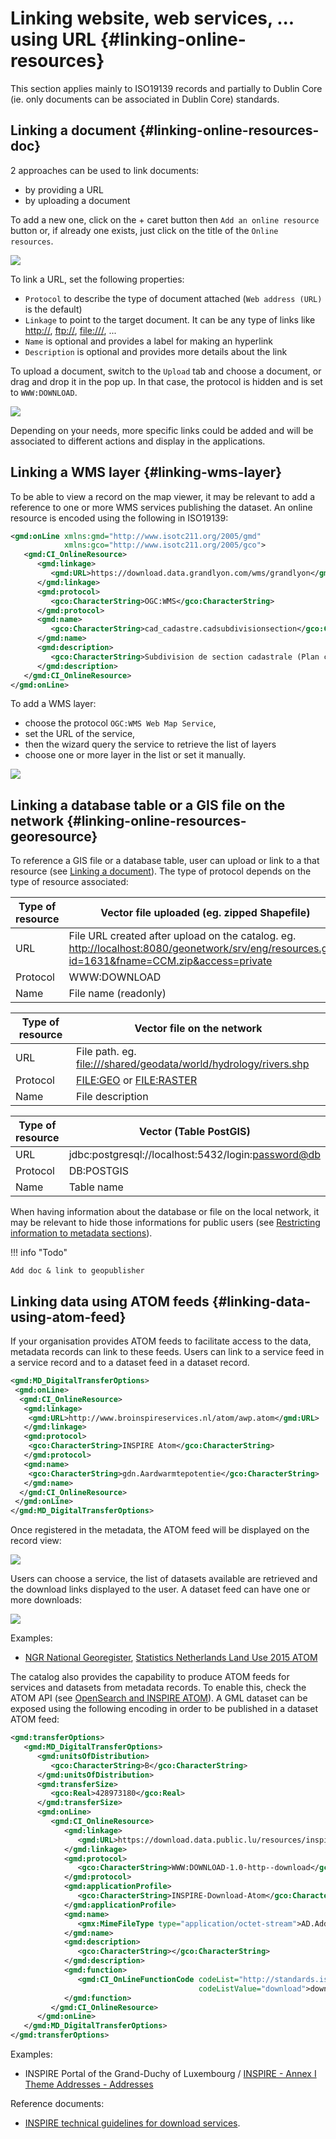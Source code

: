 # Linking website, web services, \... using URL {#linking-online-resources}

This section applies mainly to ISO19139 records and partially to Dublin Core (ie. only documents can be associated in Dublin Core) standards.

## Linking a document {#linking-online-resources-doc}

2 approaches can be used to link documents:

-   by providing a URL
-   by uploading a document

To add a new one, click on the + caret button then `Add an online resource` button or, if already one exists, just click on the title of the `Online resources`.

![](img/addonlinesrc.png)

To link a URL, set the following properties:

-   `Protocol` to describe the type of document attached (`Web address (URL)` is the default)
-   `Linkage` to point to the target document. It can be any type of links like <http://>, <ftp://>, <file:///>, \...
-   `Name` is optional and provides a label for making an hyperlink
-   `Description` is optional and provides more details about the link

To upload a document, switch to the `Upload` tab and choose a document, or drag and drop it in the pop up. In that case, the protocol is hidden and is set to `WWW:DOWNLOAD`.

![](img/addonlinesrcup.png)

Depending on your needs, more specific links could be added and will be associated to different actions and display in the applications.

## Linking a WMS layer {#linking-wms-layer}

To be able to view a record on the map viewer, it may be relevant to add a reference to one or more WMS services publishing the dataset. An online resource is encoded using the following in ISO19139:

``` xml
<gmd:onLine xmlns:gmd="http://www.isotc211.org/2005/gmd"
            xmlns:gco="http://www.isotc211.org/2005/gco">
   <gmd:CI_OnlineResource>
      <gmd:linkage>
         <gmd:URL>https://download.data.grandlyon.com/wms/grandlyon</gmd:URL>
      </gmd:linkage>
      <gmd:protocol>
         <gco:CharacterString>OGC:WMS</gco:CharacterString>
      </gmd:protocol>
      <gmd:name>
         <gco:CharacterString>cad_cadastre.cadsubdivisionsection</gco:CharacterString>
      </gmd:name>
      <gmd:description>
         <gco:CharacterString>Subdivision de section cadastrale (Plan cadastral informatisé du Grand Lyon)(OGC:WMS)</gco:CharacterString>
      </gmd:description>
   </gmd:CI_OnlineResource>
</gmd:onLine>
```

To add a WMS layer:

-   choose the protocol `OGC:WMS Web Map Service`,
-   set the URL of the service,
-   then the wizard query the service to retrieve the list of layers
-   choose one or more layer in the list or set it manually.

![](img/addonlinesrcwms.png)

## Linking a database table or a GIS file on the network {#linking-online-resources-georesource}

To reference a GIS file or a database table, user can upload or link to a that resource (see [Linking a document](/user-guide/associating-resources/linking-online-resources.rst#linking-online-resources-doc)). The type of protocol depends on the type of resource associated:

| Type of resource | Vector file uploaded (eg. zipped Shapefile)                                                                                                     |
|------------------|-------------------------------------------------------------------------------------------------------------------------------------------------|
| URL              | File URL created after upload on the catalog. eg. <http://localhost:8080/geonetwork/srv/eng/resources.get?id=1631&fname=CCM.zip&access=private> |
| Protocol         | WWW:DOWNLOAD                                                                                                                                    |
| Name             | File name (readonly)                                                                                                                            |

| Type of resource | Vector file on the network                                         |
|------------------|--------------------------------------------------------------------|
| URL              | File path. eg. <file:///shared/geodata/world/hydrology/rivers.shp> |
| Protocol         | <FILE:GEO> or <FILE:RASTER>                                        |
| Name             | File description                                                   |

| Type of resource | Vector (Table PostGIS)                               |
|------------------|------------------------------------------------------|
| URL              | jdbc:postgresql://localhost:5432/login:<password@db> |
| Protocol         | DB:POSTGIS                                           |
| Name             | Table name                                           |

When having information about the database or file on the local network, it may be relevant to hide those informations for public users (see [Restricting information to metadata sections](/user-guide/publishing/restricting-information-to-metadata-sections.md)).

!!! info "Todo"

    Add doc & link to geopublisher


## Linking data using ATOM feeds {#linking-data-using-atom-feed}

If your organisation provides ATOM feeds to facilitate access to the data, metadata records can link to these feeds. Users can link to a service feed in a service record and to a dataset feed in a dataset record.

``` xml
<gmd:MD_DigitalTransferOptions>
 <gmd:onLine>
  <gmd:CI_OnlineResource>
   <gmd:linkage>
    <gmd:URL>http://www.broinspireservices.nl/atom/awp.atom</gmd:URL>
   </gmd:linkage>
   <gmd:protocol>
    <gco:CharacterString>INSPIRE Atom</gco:CharacterString>
   </gmd:protocol>
   <gmd:name>
    <gco:CharacterString>gdn.Aardwarmtepotentie</gco:CharacterString>
   </gmd:name>
  </gmd:CI_OnlineResource>
 </gmd:onLine>
</gmd:MD_DigitalTransferOptions>
```

Once registered in the metadata, the ATOM feed will be displayed on the record view:

![](img/atom-choose-feed.png)

Users can choose a service, the list of datasets available are retrieved and the download links displayed to the user. A dataset feed can have one or more downloads:

![](img/atom-choose-dataset.png)

Examples:

-   [NGR National Georegister](https://www.nationaalgeoregister.nl/geonetwork/srv/dut/catalog.search#/search?any=atom&fast=index), [Statistics Netherlands Land Use 2015 ATOM](https://www.nationaalgeoregister.nl/geonetwork/srv/dut/catalog.search#/metadata/a657f732-e1b3-4638-9933-67cab10d9081)

The catalog also provides the capability to produce ATOM feeds for services and datasets from metadata records. To enable this, check the ATOM API (see [OpenSearch and INSPIRE ATOM](/api/opensearch.md)). A GML dataset can be exposed using the following encoding in order to be published in a dataset ATOM feed:

``` xml
<gmd:transferOptions>
   <gmd:MD_DigitalTransferOptions>
      <gmd:unitsOfDistribution>
         <gco:CharacterString>B</gco:CharacterString>
      </gmd:unitsOfDistribution>
      <gmd:transferSize>
         <gco:Real>428973180</gco:Real>
      </gmd:transferSize>
      <gmd:onLine>
         <gmd:CI_OnlineResource>
            <gmd:linkage>
               <gmd:URL>https://download.data.public.lu/resources/inspire-annex-i-theme-addresses-addresses/20191118-115245/ad.address.gml</gmd:URL>
            </gmd:linkage>
            <gmd:protocol>
               <gco:CharacterString>WWW:DOWNLOAD-1.0-http--download</gco:CharacterString>
            </gmd:protocol>
            <gmd:applicationProfile>
               <gco:CharacterString>INSPIRE-Download-Atom</gco:CharacterString>
            </gmd:applicationProfile>
            <gmd:name>
               <gmx:MimeFileType type="application/octet-stream">AD.Address.gml</gmx:MimeFileType>
            </gmd:name>
            <gmd:description>
               <gco:CharacterString></gco:CharacterString>
            </gmd:description>
            <gmd:function>
               <gmd:CI_OnLineFunctionCode codeList="http://standards.iso.org/ittf/PubliclyAvailableStandards/ISO_19139_Schemas/resources/codelist/ML_gmxCodelists.xml#CI_OnLineFunctionCode"
                                          codeListValue="download">download</gmd:CI_OnLineFunctionCode>
            </gmd:function>
         </gmd:CI_OnlineResource>
      </gmd:onLine>
   </gmd:MD_DigitalTransferOptions>
</gmd:transferOptions>
```

Examples:

-   INSPIRE Portal of the Grand-Duchy of Luxembourg / [INSPIRE - Annex I Theme Addresses - Addresses](https://catalog.inspire.geoportail.lu/geonetwork/srv/fre/catalog.search#/metadata/F22B07FC-E961-4985-BB75-6A1548319C8A)

Reference documents:

-   [INSPIRE technical guidelines for download services](http://inspire.ec.europa.eu/documents/technical-guidance-implementation-inspire-download-services).
